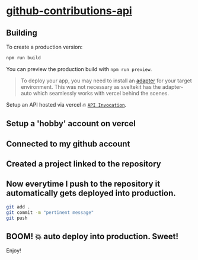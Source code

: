 # [github-contributions-api](https://github.com/awindest/github-contributions-api)

## Building

To create a production version:

```bash
npm run build
```

You can preview the production build with `npm run preview`.

> To deploy your app, you may need to install an [adapter](https://kit.svelte.dev/docs/adapters) for your target environment.
This was not necessary as sveltekit has the adapter-auto which seamlessly works with vercel behind the scenes.

Setup an API hosted via vercel 🔥 [`API Invocation`](https://github-contributions-api-plum.vercel.app/awindest/2023).

## Setup a 'hobby' account on vercel
## Connected to my github account
## Created a project linked to the repository
## Now everytime I push to the repository it automatically gets deployed into production.

```bash
git add .
git commit -m "pertinent message"
git push
```

## BOOM! 💥 auto deploy into production. Sweet!



Enjoy!

